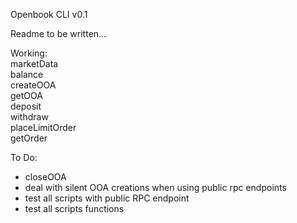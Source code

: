 <p>
Openbook CLI v0.1

Readme to be written...

Working:  
marketData  
balance  
createOOA  
getOOA  
deposit  
withdraw  
placeLimitOrder  
getOrder 

To Do:
- closeOOA  
- deal with silent OOA creations when using public rpc endpoints 
- test all scripts with public RPC endpoint
- test all scripts functions

</p>
